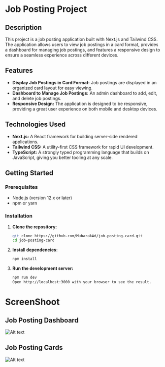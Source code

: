 # Job Posting Project
## Description
This project is a job posting application built with Next.js and Tailwind CSS. The application allows users to view job postings in a card format, provides a dashboard for managing job postings, and features a responsive design to ensure a seamless experience across different devices.

## Features
- **Display Job Postings in Card Format:** Job postings are displayed in an organized card layout for easy viewing.
- **Dashboard to Manage Job Postings:** An admin dashboard to add, edit, and delete job postings.
- **Responsive Design:** The application is designed to be responsive, providing a great user experience on both mobile and desktop devices.

## Technologies Used
- **Next.js:** A React framework for building server-side rendered applications.
- **Tailwind CSS:** A utility-first CSS framework for rapid UI development.
- **TypeScript:** A strongly typed programming language that builds on JavaScript, giving you better tooling at any scale.

## Getting Started

### Prerequisites
- Node.js (version 12.x or later)
- npm or yarn

### Installation

1. **Clone the repository:**
   ```bash
   git clone https://github.com/MubarakAd/job-posting-card.git
   cd job-posting-card
2. **Install dependencies:**
    ```bash
    npm install
3. **Run the development server:**
    ```bash
    npm run dev
    Open http://localhost:3000 with your browser to see the result.
# ScreenShoot
## Job Posting Dashboard
![Alt text](/public/asset/dashboard.png)
## Job Posting Cards
![Alt text](/public/asset/jobpostingcard.png)